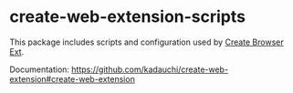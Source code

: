 # create-web-extension-scripts

This package includes scripts and configuration used by [Create Browser Ext](https://github.com/kadauchi/create-web-extension).

Documentation: https://github.com/kadauchi/create-web-extension#create-web-extension

